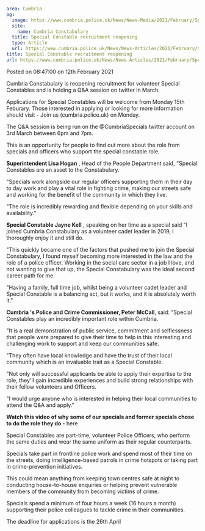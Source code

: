 ```yaml
area: Cumbria
og:
  image: https://www.cumbria.police.uk/News/News-Media/2021/February/Specials-Countdown-V2-01-01-01jpg-Cropped-380x240.jpg
  site:
    name: Cumbria Constabulary
  title: Special Constable recruitment reopening
  type: Article
  url: https://www.cumbria.police.uk/News/News-Articles/2021/February/Special-Constable-recruitment-reopening.aspx
title: Special Constable recruitment reopening
url: https://www.cumbria.police.uk/News/News-Articles/2021/February/Special-Constable-recruitment-reopening.aspx
```

Posted on 08:47:00 on 12th February 2021

Cumbria Constabulary is reopening recruitment for volunteer Special Constables and is holding a Q&A session on twitter in March.

Applications for Special Constables will be welcome from Monday 15th Feburary. Those interested in applying or looking for more information should visit - Join us (cumbria.police.uk) on Monday.

The Q&A session is being run on the @CumbriaSpecials twitter account on 3rd March between 6pm and 7pm.

This is an opportunity for people to find out more about the role from specials and officers who support the special constable role.

**Superintendent Lisa Hogan** , Head of the People Department said, "Special Constables are an asset to the Constabulary.

"Specials work alongside our regular officers supporting them in their day to day work and play a vital role in fighting crime, making our streets safe and working for the benefit of the community in which they live.

"The role is incredibly rewarding and flexible depending on your skills and availability."

**Special Constable Jayne Kell** , speaking on her time as a special said "I joined Cumbria Constabulary as a volunteer cadet leader in 2019, I thoroughly enjoy it and still do.

"This quickly became one of the factors that pushed me to join the Special Constabulary, I found myself becoming more interested in the law and the role of a police officer. Working in the social care sector in a job I love, and not wanting to give that up, the Special Constabulary was the ideal second career path for me.

"Having a family, full time job, whilst being a volunteer cadet leader and Special Constable is a balancing act, but it works, and it is absolutely worth it."

**Cumbria 's Police and Crime Commissioner, Peter McCall**, said: "Special Constables play an incredibly important role within Cumbria.

"It is a real demonstration of public service, commitment and selflessness that people were prepared to give their time to help in this interesting and challenging work to support and keep our communities safe.

"They often have local knowledge and have the trust of their local community which is an invaluable trait as a Special Constable.

"Not only will successful applicants be able to apply their expertise to the role, they'll gain incredible experiences and build strong relationships with their fellow volunteers and Officers.

"I would urge anyone who is interested in helping their local communities to attend the Q&A and apply."

**Watch this video of why some of our specials and former specials chose to do the role they do -** here

Special Constables are part-time, volunteer Police Officers, who perform the same duties and wear the same uniform as their regular counterparts.

Specials take part in frontline police work and spend most of their time on the streets, doing intelligence-based patrols in crime hotspots or taking part in crime-prevention initiatives.

This could mean anything from keeping town centres safe at night to conducting house-to-house enquiries or helping prevent vulnerable members of the community from becoming victims of crime.

Specials spend a minimum of four hours a week (16 hours a month) supporting their police colleagues to tackle crime in their communities.

The deadline for applications is the 26th April
